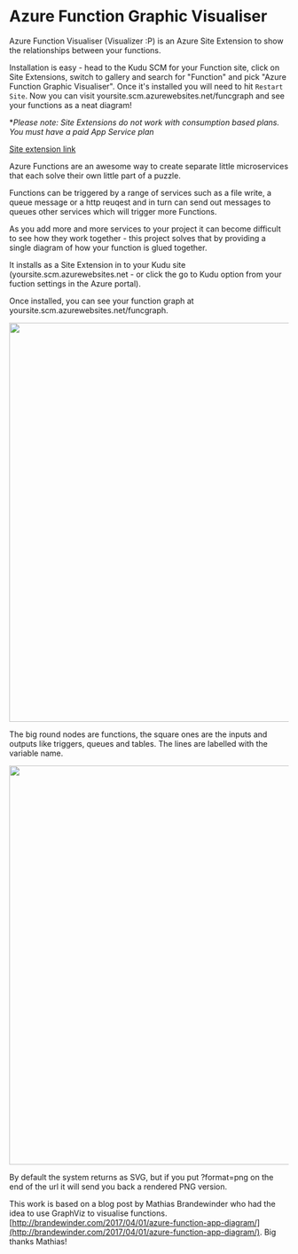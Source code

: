 # Azure Function Graphic Visualiser
Azure Function  Visualiser (Visualizer :P) is an Azure Site Extension to show the relationships between your functions.

Installation is easy - head to the Kudu SCM for your Function site, click on Site Extensions, switch to gallery and search for "Function" and pick "Azure Function Graphic Visualiser". Once it's installed you will need to hit ```Restart Site```. Now you can visit yoursite.scm.azurewebsites.net/funcgraph and see your functions as a neat diagram!

**Please note: Site Extensions do not work with consumption based plans. You must have a paid App Service plan* 

[Site extension link](https://www.siteextensions.net/packages/funcgraph/1.0.1)

Azure Functions are an awesome way to create separate little microservices that each solve their own little part of a puzzle.

Functions can be triggered by a range of services such as a file write, a queue message or a http reuqest and in turn can send out messages to queues other services which will trigger more Functions.

As you add more and more services to your project it can become difficult to see how they work together - this project solves that by providing a single diagram of how your function is glued together. 

It installs as a Site Extension in to your Kudu site (yoursite.scm.azurewebsites.net - or click the go to Kudu option from your fuction settings in the Azure portal). 

Once installed, you can see your function graph at yoursite.scm.azurewebsites.net/funcgraph. 


<img src="https://cloud.githubusercontent.com/assets/5225782/24825002/35c2318c-1c59-11e7-9c9c-155ce0e14267.png" width="720"/>

The big round nodes are functions, the square ones are the inputs and outputs like triggers, queues and tables. The lines are labelled with the variable name.

<img src="https://cloud.githubusercontent.com/assets/5225782/24825321/06d0d174-1c60-11e7-812f-fe1d7d15f77c.JPG" width="720"/>

By default the system returns as SVG, but if you put ?format=png on the end of the url it will send you back a rendered PNG version. 

This work is based on a blog post by Mathias Brandewinder who had the idea to use GraphViz to visualise functions. [http://brandewinder.com/2017/04/01/azure-function-app-diagram/](http://brandewinder.com/2017/04/01/azure-function-app-diagram/). Big thanks Mathias!
